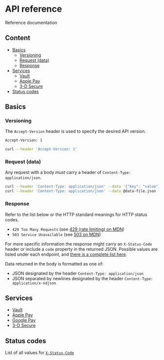 # API reference

Reference documentation

## Content

- [Basics](#basics)
  - [Versioning](#versioning)
  - [Request (data)](#request-data)
  - [Response](#response)
- [Services](#services)
  - [Vault](./vault.md)
  - [Apple Pay](./apple-pay.md)
  - [3-D Secure](./3dsecure.md)
- [Status codes](#status-codes)

## Basics

### Versioning

The `Accept-Version` header is used to specify the desired API version.

```sh
Accept-Version: 1
```

```sh
curl --header 'Accept-Version: 1'
```

### Request (data)

Any request with a body _must_ carry a header of `Content-Type: application/json`.

```sh
curl --header 'Content-Type: application/json' --data '{"key": "value"}'
curl --header 'Content-Type: application/json' --data @data-file.json
```

### Response

Refer to the list below or the HTTP standard meanings for HTTP status codes.

- `429 Too Many Requests` (see [429 (rate limiting) on MDN](https://developer.mozilla.org/en-US/docs/Web/HTTP/Status/429))
- `503 Service Unavailable` (see [503 on MDN](https://developer.mozilla.org/en-US/docs/Web/HTTP/Status/503))

For more specific information the response might carry an
`X-Status-Code` header or include a `code` property in the returned
JSON. Possible values are listed under each endpoint, and
[there is a complete list here](status-codes.md).

Data returned in the body is formatted as one of:

- JSON designated by the header `Content-Type: application/json`
- JSON separated by newlines designated by the header `Content-Type: application/x-ndjson`

## Services

- [Vault](./vault.md)
- [Apple Pay](./apple-pay.md)
- [Google Pay](./google-pay.md)
- [3-D Secure](./3dsecure.md)

## Status codes

List of all values for [`X-Status-Code`](./status-codes.md)
